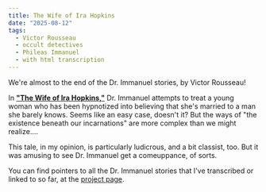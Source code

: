 ```yaml
---
title: The Wife of Ira Hopkins
date: "2025-08-12"
tags: 
  - Victor Rousseau
  - occult detectives
  - Phileas Immanuel
  - with html transcription
---
```


We're almost to the end of the Dr. Immanuel stories, by Victor Rousseau!

In [**"The Wife of Ira Hopkins,"**](/victor-rousseau/wife-of-ira-hopkins/) Dr. Immanuel attempts to treat a young woman who has been hypnotized into believing that she's married to a man she barely knows. Seems like an easy case, doesn't it? But the ways of "the existence beneath our incarnations" are more complex than we might realize....

This tale, in my opinion, is particularly ludicrous, and a bit classist, too. But it was amusing to see Dr. Immanuel get a comeuppance, of sorts.

You can find pointers to all the Dr. Immanuel stories that I've transcribed or linked to so far, at the [project page](/pages/victor-rousseau/#dr-phileas-immanuel-tracer-of-egos).



